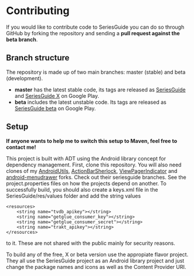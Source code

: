 Contributing
============

If you would like to contribute code to SeriesGuide you can do so through GitHub by forking the repository and sending a **pull request against the beta branch**.

Branch structure
----------------

The repository is made up of two main branches: master (stable) and beta (development).

* **master** has the latest stable code, its tags are released as [SeriesGuide][2] and [SeriesGuide X][3] on Google Play.
* **beta** includes the latest unstable code. Its tags are released as [SeriesGuide beta][4] on Google Play.

Setup
-----

**If anyone wants to help me to switch this setup to Maven, feel free to contact me!**

This project is built with ADT using the Android library concept for dependency management. First, clone this repository. You will also need clones of my [AndroidUtils][5], [ActionBarSherlock][6], [ViewPagerIndicator][7] and [android-menudrawer][8] forks. Check out their seriesguide branches. See the project.properties files on how the projects depend on another.
To successfully build, you should also create a keys.xml file in the SeriesGuide/res/values folder and add the string values 

    <resources>
        <string name="tvdb_apikey"></string>
        <string name="getglue_consumer_key"></string>
        <string name="getglue_consumer_secret"></string>
        <string name="trakt_apikey"></string>
    </resources>
	
to it. These are not shared with the public mainly for security reasons.

To build any of the free, X or beta version use the appropiate flavor project. They all use the SeriesGuide project as an Android library project and just change the package names and icons as well as the Content Provider URI.


 [1]: http://seriesgui.de
 [2]: https://play.google.com/store/apps/details?id=com.battlelancer.seriesguide
 [3]: https://play.google.com/store/apps/details?id=com.battlelancer.seriesguide.x
 [4]: https://play.google.com/store/apps/details?id=com.battlelancer.seriesguide.beta
 [5]: https://github.com/UweTrottmann/AndroidUtils
 [6]: https://github.com/UweTrottmann/ActionBarSherlock
 [7]: https://github.com/UweTrottmann/Android-ViewPagerIndicator
 [8]: https://github.com/SimonVT/android-menudrawer
